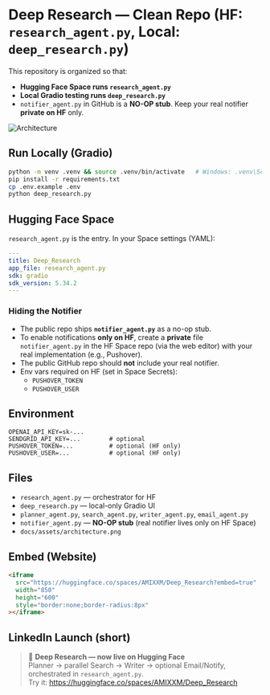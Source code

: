 
# Deep Research — Clean Repo (HF: `research_agent.py`, Local: `deep_research.py`)

This repository is organized so that:
- **Hugging Face Space runs `research_agent.py`**
- **Local Gradio testing runs `deep_research.py`**
- `notifier_agent.py` in GitHub is a **NO-OP stub**. Keep your real notifier **private on HF** only.

![Architecture](docs/assets/architecture.png)

## Run Locally (Gradio)
```bash
python -m venv .venv && source .venv/bin/activate   # Windows: .venv\Scripts\activate
pip install -r requirements.txt
cp .env.example .env
python deep_research.py
```

## Hugging Face Space
`research_agent.py` is the entry. In your Space settings (YAML):
```yaml
---
title: Deep_Research
app_file: research_agent.py
sdk: gradio
sdk_version: 5.34.2
---
```

### Hiding the Notifier
- The public repo ships **`notifier_agent.py`** as a no-op stub.
- To enable notifications **only on HF**, create a **private** file `notifier_agent.py` in the HF Space repo (via the web editor) with your real implementation (e.g., Pushover).  
- The public GitHub repo should **not** include your real notifier.  
- Env vars required on HF (set in Space Secrets):
  - `PUSHOVER_TOKEN`
  - `PUSHOVER_USER`

## Environment
```
OPENAI_API_KEY=sk-...
SENDGRID_API_KEY=...        # optional
PUSHOVER_TOKEN=...          # optional (HF only)
PUSHOVER_USER=...           # optional (HF only)
```

## Files
- `research_agent.py` — orchestrator for HF
- `deep_research.py` — local-only Gradio UI
- `planner_agent.py`, `search_agent.py`, `writer_agent.py`, `email_agent.py`
- `notifier_agent.py` — **NO-OP stub** (real notifier lives only on HF Space)
- `docs/assets/architecture.png`

## Embed (Website)
```html
<iframe
  src="https://huggingface.co/spaces/AMIXXM/Deep_Research?embed=true"
  width="850"
  height="600"
  style="border:none;border-radius:8px"
></iframe>
```

## LinkedIn Launch (short)
> 🚀 **Deep Research — now live on Hugging Face**  
> Planner → parallel Search → Writer → optional Email/Notify, orchestrated in `research_agent.py`.  
> Try it: https://huggingface.co/spaces/AMIXXM/Deep_Research
